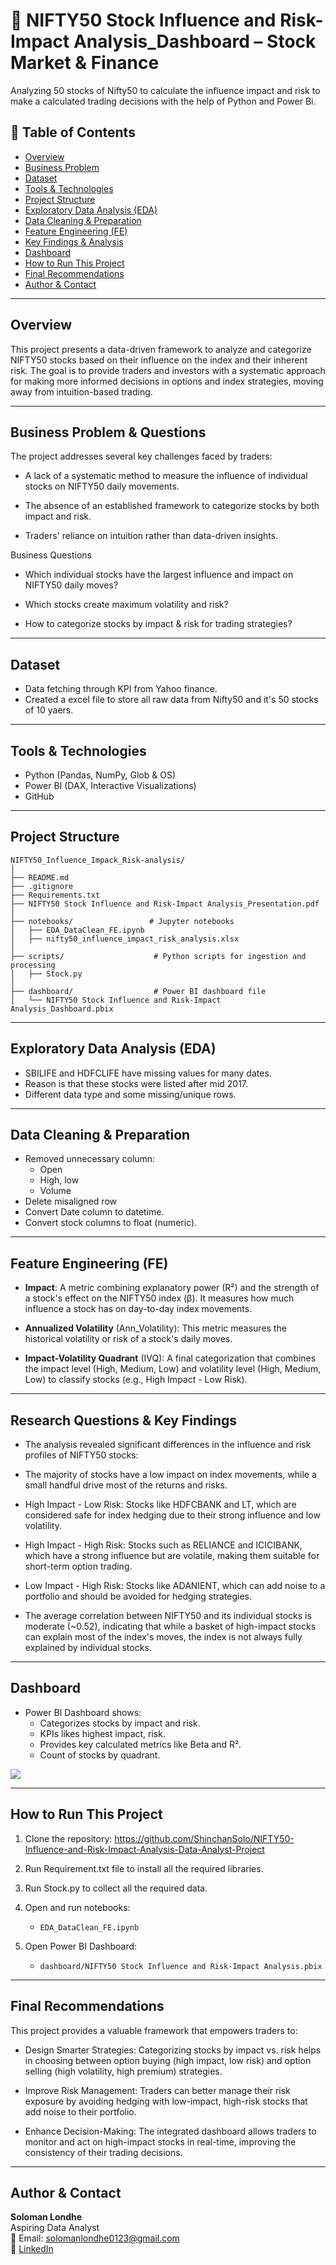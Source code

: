 
# 🧾 NIFTY50 Stock Influence and Risk-Impact Analysis_Dashboard – Stock Market & Finance

Analyzing 50 stocks of Nifty50 to calculate the influence impact and risk to make a calculated trading decisions with the help of Python and Power Bi.



## 📌 Table of Contents
- <a href="#overview">Overview</a>
- <a href="#business-problem">Business Problem</a>
- <a href="#dataset">Dataset</a>
- <a href="#tools--technologies">Tools & Technologies</a>
- <a href="#project-structure">Project Structure</a>
- <a href="#exploratory-data-analysis-eda">Exploratory Data Analysis (EDA)</a>
- <a href="#data-cleaning--preparation">Data Cleaning & Preparation</a>
- <a href="#feature-engineering-fe">Feature Engineering (FE)</a>
- <a href="#research-questions--key-findings">Key Findings & Analysis</a>
- <a href="#dashboard">Dashboard</a>
- <a href="#how-to-run-this-project">How to Run This Project</a>
- <a href="#final-recommendations">Final Recommendations</a>
- <a href="#author--contact">Author & Contact</a>

---
<h2><a class="anchor" id="overview"></a>Overview</h2>

This project presents a data-driven framework to analyze and categorize NIFTY50 stocks based on their influence on the index and their inherent risk. The goal is to provide traders and investors with a systematic approach for making more informed decisions in options and index strategies, moving away from intuition-based trading.

---
<h2><a class="anchor" id="business-problem"></a>Business Problem & Questions</h2>

The project addresses several key challenges faced by traders:

* A lack of a systematic method to measure the influence of individual stocks on NIFTY50 daily movements.

* The absence of an established framework to categorize stocks by both impact and risk.

* Traders' reliance on intuition rather than data-driven insights.

Business Questions

* Which individual stocks have the largest influence and impact on NIFTY50 daily moves?

* Which stocks create maximum volatility and risk?

* How to categorize stocks by impact & risk for trading strategies?

---
<h2><a class="anchor" id="dataset"></a>Dataset</h2>

* Data fetching through KPI from Yahoo finance.
* Created a excel file to store all raw data from Nifty50 and it's 50 stocks of 10 yaers. 

---

<h2><a class="anchor" id="tools--technologies"></a>Tools & Technologies</h2>

- Python (Pandas, NumPy, Glob & OS)
- Power BI (DAX, Interactive Visualizations)
- GitHub

---
<h2><a class="anchor" id="project-structure"></a>Project Structure</h2>

```
NIFTY50_Influence_Impack_Risk-analysis/
│
├── README.md
├── .gitignore
├── Requirements.txt
├── NIFTY50 Stock Influence and Risk-Impact Analysis_Presentation.pdf
│
├── notebooks/                 # Jupyter notebooks
│   ├── EDA_DataClean_FE.ipynb
│   ├── nifty50_influence_impact_risk_analysis.xlsx
│
├── scripts/                    # Python scripts for ingestion and processing
│   ├── Stock.py
│   
├── dashboard/                  # Power BI dashboard file
│   └── NIFTY50 Stock Influence and Risk-Impact Analysis_Dashboard.pbix
```

---
<h2><a class="anchor" id="exploratory-data-analysis-eda"></a>Exploratory Data Analysis (EDA)</h2>

* SBILIFE and HDFCLIFE have missing values for many dates.
* Reason is that these stocks were listed after mid 2017.
* Different data type and some missing/unique rows.
---
<h2><a class="anchor" id="data-cleaning--preparation"></a>Data Cleaning & Preparation</h2>

* Removed unnecessary column:
  - Open
  - High, low
  - Volume
* Delete misaligned row
* Convert Date column to datetime.
* Convert stock columns to float (numeric).

---
<h2><a class="anchor" id="#feature-engineering-fe"></a>Feature Engineering (FE)</h2>

* **Impact**: A metric combining explanatory power (R²) and the strength of a stock's effect on the NIFTY50 index (β). It measures how much influence a stock has on day-to-day index movements.

* **Annualized Volatility** (Ann_Volatility): This metric measures the historical volatility or risk of a stock's daily moves.

* **Impact-Volatility Quadrant** (IVQ): A final categorization that combines the impact level (High, Medium, Low) and volatility level (High, Medium, Low) to classify stocks (e.g., High Impact - Low Risk).

---
<h2><a class="anchor" id="research-questions--key-findings"></a>Research Questions & Key Findings</h2>

* The analysis revealed significant differences in the influence and risk profiles of NIFTY50 stocks:

* The majority of stocks have a low impact on index movements, while a small handful drive most of the returns and risks.


* High Impact - Low Risk: Stocks like HDFCBANK and LT, which are considered safe for index hedging due to their strong influence and low volatility.

* High Impact - High Risk: Stocks such as RELIANCE and ICICIBANK, which have a strong influence but are volatile, making them suitable for short-term option trading.

* Low Impact - High Risk: Stocks like ADANIENT, which can add noise to a portfolio and should be avoided for hedging strategies.

* The average correlation between NIFTY50 and its individual stocks is moderate (~0.52), indicating that while a basket of high-impact stocks can explain most of the index's moves, the index is not always fully explained by individual stocks.

---
<h2><a class="anchor" id="dashboard"></a>Dashboard</h2>

- Power BI Dashboard shows:
  - Categorizes stocks by impact and risk.
  - KPIs likes highest impact, risk.
  - Provides key calculated metrics like Beta and R².
  - Count of stocks by quadrant.

![](Dash_Images\Dashboard.png)

---
<h2><a class="anchor" id="how-to-run-this-project"></a>How to Run This Project</h2>

1. Clone the repository:
https://github.com/ShinchanSolo/NIFTY50-Influence-and-Risk-Impact-Analysis-Data-Analyst-Project

2. Run Requirement.txt file to install all the required libraries.

3. Run Stock.py to collect all the required data.

4. Open and run notebooks:
   - `EDA_DataClean_FE.ipynb`

5. Open Power BI Dashboard:
   - `dashboard/NIFTY50 Stock Influence and Risk-Impact Analysis.pbix`

---
<h2><a class="anchor" id="final-recommendations"></a>Final Recommendations</h2>

This project provides a valuable framework that empowers traders to:

* Design Smarter Strategies: Categorizing stocks by impact vs. risk helps in choosing between option buying (high impact, low risk) and option selling (high volatility, high premium) strategies.

* Improve Risk Management: Traders can better manage their risk exposure by avoiding hedging with low-impact, high-risk stocks that add noise to their portfolio.

* Enhance Decision-Making: The integrated dashboard allows traders to monitor and act on high-impact stocks in real-time, improving the consistency of their trading decisions.

---
<h2><a class="anchor" id="author--contact"></a>Author & Contact</h2>

**Soloman Londhe**  
Aspiring Data Analyst  
📧 Email: solomanlondhe0123@gmail.com  
🔗 [LinkedIn](https://www.linkedin.com/in/saloman-londhe-ba9183344/)